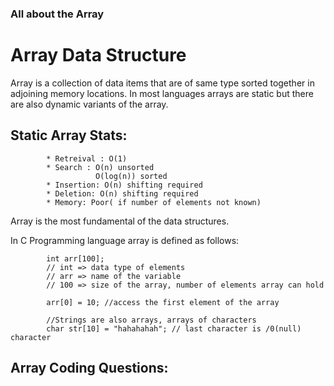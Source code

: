 ### All about the Array

# Array Data Structure

Array is a collection of data items that are of same type sorted together in adjoining memory locations.
In most languages arrays are static but there are also dynamic variants of the array.

## Static Array Stats:

            * Retreival : O(1)
            * Search : O(n) unsorted
                       O(log(n)) sorted
            * Insertion: O(n) shifting required
            * Deletion: O(n) shifting required
            * Memory: Poor( if number of elements not known)

Array is the most fundamental of the data structures.

In C Programming language array is defined as follows:

            int arr[100];
            // int => data type of elements
            // arr => name of the variable
            // 100 => size of the array, number of elements array can hold

            arr[0] = 10; //access the first element of the array

            //Strings are also arrays, arrays of characters
            char str[10] = "hahahahah"; // last character is /0(null) character

## Array Coding Questions:
